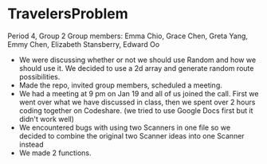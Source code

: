 # TravelersProblem
Period 4, Group 2
Group members: Emma Chio, Grace Chen, Greta Yang, Emmy Chen, Elizabeth Stansberry, Edward Oo
- We were discussing whether or not we should use Random and how we should use it. We decided to use a 2d array and generate random route possibilities.
- Made the repo, invited group members, scheduled a meeting.
- We had a meeting at 9 pm on Jan 19 and all of us joined the call. First we went over what we have discussed in class, then we spent over 2 hours coding together on Codeshare. (we tried to use Google Docs first but it didn't work well)
- We encountered bugs with using two Scanners in one file so we decided to combine the original two Scanner ideas into one Scanner instead
- We made 2 functions.
